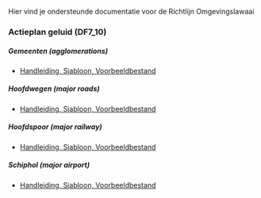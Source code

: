 Hier vind je ondersteunde documentatie voor de Richtlijn Omgevingslawaai

### Actieplan geluid (DF7_10)

##### Gemeenten (agglomerations)
- [Handleiding, Sjabloon, Voorbeeldbestand](https://github.com/rivm-syso/CVGG/tree/Richtlijn-Omgevingslawaai/richtlijn%20omgevingslawaai/gemeenten)

##### Hoofdwegen (major roads) 
- [Handleiding, Sjabloon, Voorbeeldbestand](https://github.com/rivm-syso/CVGG/tree/Richtlijn-Omgevingslawaai/richtlijn%20omgevingslawaai/hoofdwegen)

##### Hoofdspoor (major railway) 
- [Handleiding, Sjabloon, Voorbeeldbestand](https://github.com/rivm-syso/CVGG/tree/Richtlijn-Omgevingslawaai/richtlijn%20omgevingslawaai/hoofdspoor)

##### Schiphol (major airport) 
- [Handleiding, Sjabloon, Voorbeeldbestand](https://github.com/rivm-syso/CVGG/tree/Richtlijn-Omgevingslawaai/richtlijn%20omgevingslawaai/schiphol)
